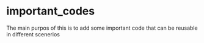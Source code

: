 # important_codes
The main purpos of this is to add some important code that can be reusable in different scenerios
